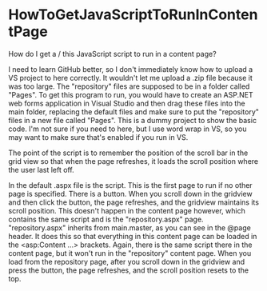 # HowToGetJavaScriptToRunInContentPage
How do I get a / this JavaScript script to run in a content page?

I need to learn GitHub better, so I don't immediately know how to upload a VS project to here correctly. It wouldn't let me upload a .zip file because it was too large. The "repository" files are supposed to be in a folder called "Pages". To get this program to run, you would have to create an ASP.NET web forms application in Visual Studio and then drag these files into the main folder, replacing the default files and make sure to put the "repository" files in a new file called "Pages". This is a dummy project to show the basic code. I'm not sure if you need to here, but I use word wrap in VS, so you may want to make sure that's enabled if you run in VS.

The point of the script is to remember the position of the scroll bar in the grid view so that when the page refreshes, it loads the scroll position where the user last left off.

In the default .aspx file is the script. This is the first page to run if no other page is specified. There is a button. When you scroll down in the gridview and then click the button, the page refreshes, and the gridview maintains its scroll position. This doesn't happen in the content page however, which contains the same script and is the "repository.aspx" page. "repository.aspx" inherits from main.master, as you can see in the @page header. It does this so that everything in this content page can be loaded in the <asp:Content ...> brackets. Again, there is the same script there in the content page, but it won't run in the "repository" content page. When you load from the repository page, after you scroll down in the gridview and press the button, the page refreshes, and the scroll position resets to the top.
